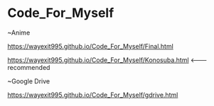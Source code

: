 # Code_For_Myself

~Anime

https://wayexit995.github.io/Code_For_Myself/Final.html

https://wayexit995.github.io/Code_For_Myself/Konosuba.html   <--- recommended



~Google Drive

https://wayexit995.github.io/Code_For_Myself/gdrive.html
